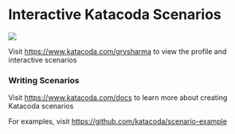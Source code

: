 # Interactive Katacoda Scenarios

[![](http://shields.katacoda.com/katacoda/grvsharma/count.svg)](https://www.katacoda.com/grvsharma "Get your profile on Katacoda.com")

Visit https://www.katacoda.com/grvsharma to view the profile and interactive scenarios

### Writing Scenarios
Visit https://www.katacoda.com/docs to learn more about creating Katacoda scenarios

For examples, visit https://github.com/katacoda/scenario-example
